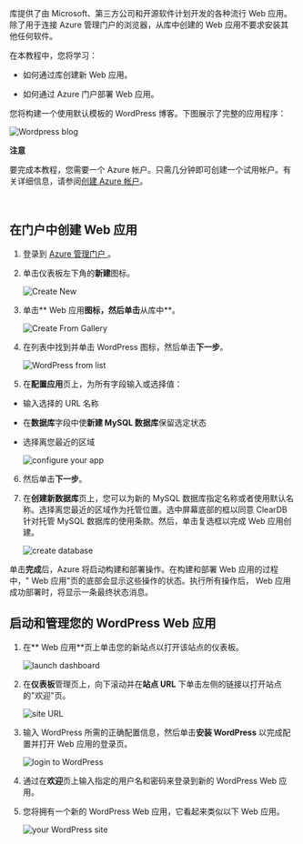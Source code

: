 库提供了由 Microsoft、第三方公司和开源软件计划开发的各种流行 Web 应用。除了用于连接 Azure 管理门户的浏览器，从库中创建的 Web 应用不要求安装其他任何软件。 

在本教程中，您将学习：

- 如何通过库创建新 Web 应用。

- 如何通过 Azure 门户部署 Web 应用。
 
您将构建一个使用默认模板的 WordPress 博客。下图展示了完整的应用程序：


![Wordpress blog][13]

<div class="dev-callout"><strong>注意</strong>
<p>要完成本教程，您需要一个 Azure 帐户。只需几分钟即可创建一个试用帐户。有关详细信息，请参阅<a href="/documentation/articles/php-create-account/" target="_blank">创建 Azure 帐户</a>。</p>
</div>
<br />

## 在门户中创建 Web 应用

1. 登录到 [Azure 管理门户 ](http://manage.windowsazure.cn)。

2. 单击仪表板左下角的**新建**图标。
	
	![Create New][5]

3. 单击** Web 应用**图标，然后单击**从库中**。
	
	![Create From Gallery][6]

4. 在列表中找到并单击 WordPress 图标，然后单击**下一步**。
	
	![WordPress from list][7]

5. 在**配置应用**页上，为所有字段输入或选择值：
	
  - 输入选择的 URL 名称	
  - 在**数据库**字段中使**新建 MySQL 数据库**保留选定状态
  - 选择离您最近的区域

	![configure your app][8]

6. 然后单击**下一步**。

7. 在**创建新数据库**页上，您可以为新的 MySQL 数据库指定名称或者使用默认名称。选择离您最近的区域作为托管位置。选中屏幕底部的框以同意 ClearDB 针对托管 MySQL 数据库的使用条款。然后，单击复选框以完成 Web 应用创建。 
	
	![create database][9]

单击**完成**后，Azure 将启动构建和部署操作。在构建和部署 Web 应用的过程中，" Web 应用"页的底部会显示这些操作的状态。执行所有操作后， Web 应用成功部署时，将显示一条最终状态消息。

## 启动和管理您的 WordPress Web 应用

1. 在** Web 应用**页上单击您的新站点以打开该站点的仪表板。

	![launch dashboard][10]

2. 在**仪表板**管理页上，向下滚动并在**站点 URL** 下单击左侧的链接以打开站点的"欢迎"页。

	![site URL][11] 

3. 输入 WordPress 所需的正确配置信息，然后单击**安装 WordPress** 以完成配置并打开 Web 应用的登录页。

	![login to WordPress][12]

4. 通过在**欢迎**页上输入指定的用户名和密码来登录到新的 WordPress Web 应用。

5. 您将拥有一个新的 WordPress Web 应用，它看起来类似以下 Web 应用。  

	![your WordPress site][13]






[5]: ./media/website-from-gallery/wordpressgallery-01.png
[6]: ./media/website-from-gallery/wordpressgallery-02.png
[7]: ./media/website-from-gallery/wordpressgallery-03.png
[8]: ./media/website-from-gallery/wordpressgallery-04.png
[9]: ./media/website-from-gallery/wordpressgallery-05.png
[10]: ./media/website-from-gallery/wordpressgallery-06.png
[11]: ./media/website-from-gallery/wordpressgallery-07.png
[12]: ./media/website-from-gallery/wordpressgallery-08.png
[13]: ./media/website-from-gallery/wordpressgallery-09.png





